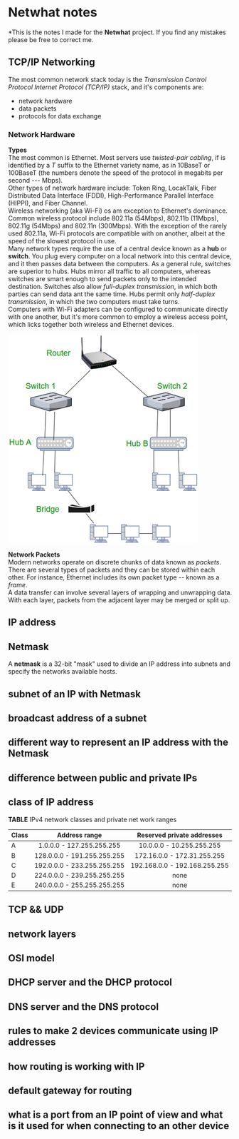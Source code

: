 # Netwhat notes
*This is the notes I made for the **Netwhat** project. If you find any mistakes please be free to correct me.


## TCP/IP Networking

The most common network stack today is the *Transmission Control Protocol Internet Protocol (TCP/IP)* stack, and it's components are:  

- network hardware
- data packets
- protocols for data exchange

### Network Hardware

**Types**  
The most common is Ethernet. Most servers use *twisted-pair cabling*, if is identified by a *T* suffix to the Ethernet variety name, as in 10BaseT or 100BaseT (the numbers denote the speed of the protocol in megabits per second --- Mbps).  
Other types of network hardware include: Token Ring, LocakTalk, Fiber Distributed Data Interface (FDDI), High-Performance Parallel Interface (HIPPI), and Fiber Channel.  
Wireless networking (aka Wi-Fi) os am exception to Ethernet's dominance. Common wireless protocol include 802.11a (54Mbps), 802.11b (11Mbps), 802.11g (54Mbps) and 802.11n (300Mbps). With the exception of the rarely used 802.11a, Wi-Fi protocols are compatible with on another, albeit at the speed of the slowest protocol in use.  
Many network types require the use of a central device known as a **hub** or **switch**.  You plug every computer on a local network into this central device, and it then passes data between the computers. As a general rule, switches are superior to hubs. Hubs mirror all traffic to all computers, whereas switches are smart enough to send packets only to the intended destination. Switches also allow *full-duplex transmission*, in which both parties can send data ant the same time. Hubs permit only *half-duplex transmission*, in which the two computers must take turns.  
Computers with Wi-Fi adapters can be configured to communicate directly with one another, but it's more common to employ a wireless access point, which licks together both wireless and Ethernet devices.

![Network devices](./Network_devices.jpg)

**Network Packets**  
Modern networks operate on discrete chunks of data known as *packets*. There are several types of packets and they can be stored within each other. For instance, Ethernet includes its own packet type -- known as a *frame*.  
A data transfer can involve several layers of wrapping and unwrapping data. With each layer, packets from the adjacent layer may be merged or split up.

## IP address



## Netmask

A **netmask** is a 32-bit "mask" used to divide an IP address into subnets and specify the networks available hosts.   

## subnet of an IP with Netmask

## broadcast address of a subnet

## different way to represent an IP address with the Netmask

## difference between public and private IPs

## class of IP address

**TABLE** IPv4 network classes and private net work ranges  

| Class | Address range                 | Reserved private addresses       |
|-------|:-----------------------------:|:--------------------------------:|
| A     | 1.0.0.0    -  127.255.255.255 | 10.0.0.0      -  10.255.255.255  |
| B     | 128.0.0.0  -  191.255.255.255 | 172.16.0.0    -  172.31.255.255  |
| C     | 192.0.0.0  -  233.255.255.255 | 192.168.0.0   -  192.168.255.255 |
| D     | 224.0.0.0  -  239.255.255.255 | none                             |
| E     | 240.0.0.0  -  255.255.255.255 | none                             |

## TCP && UDP

## network layers

## OSI model

## DHCP server and the DHCP protocol

## DNS server and the DNS protocol

## rules to make 2 devices communicate using IP addresses

## how routing is working with IP

## default gateway for routing

## what is a port from an IP point of view and what is it used for when connecting to an other device
